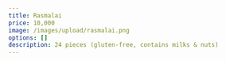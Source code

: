 ```yaml
---
title: Rasmalai
price: 10,000
image: /images/upload/rasmalai.png
options: []
description: 24 pieces (gluten-free, contains milks & nuts)
---
```

